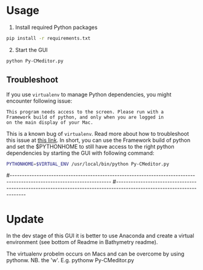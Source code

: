 # Usage

1. Install required Python packages

```bash
pip install -r requirements.txt
```

2. Start the GUI

```bash
python Py-CMeditor.py
```

## Troubleshoot

If you use `virtualenv` to manage Python dependencies, you might encounter following
issue:

    This program needs access to the screen. Please run with a
    Framework build of python, and only when you are logged in
    on the main display of your Mac.

This is a known bug of `virtualenv`. Read more about how to troubleshoot this issue
at [this link](https://matplotlib.org/faq/osx_framework.html#osxframework-faq).
In short, you can use the Framework build of python and set the $PYTHONHOME
to still have access to the right python dependencies by starting the GUI with
following command:

```bash
PYTHONHOME=$VIRTUAL_ENV /usr/local/bin/python Py-CMeditor.py
```
#-----------------------------------------------------------------------------------------------------------------------
#-----------------------------------------------------------------------------------------------------------------------

# Update

In the dev stage of this GUI it is better to use Anaconda and create a virtual environment (see bottom of Readme in Bathymetry readme).

The virtualenv probelm occurs on Macs and can be overcome by using pythonw. NB. the 'w'. E.g. 
    pythonw Py-CMeditor.py
